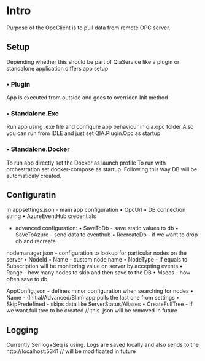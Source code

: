 # Intro
Purpose of the OpcClient is to pull data from remote OPC server.

## Setup
Depending whether this should be part of QiaService like a plugin or standalone application differs app setup

### • Plugin
App is executed from outside and goes to overriden Init method

### • Standalone.Exe
Run app using .exe file and configure app behaviour in qia.opc folder
Also you can run from IDLE and just set QIA.Plugin.Opc as startup

### • Standalone.Docker
To run app directly set the Docker as launch profile
To run with orchestration set docker-compose as startup. Following this way DB will be automaticaly created.

## Configuratin
In appsettings.json - main app configuration
• OpcUrl
• DB connection string
• AzureEventHub credentials
- advanced configuration:
• SaveToDb - save static values to db
• SaveToAzure - send data to eventhub
• RecreateDb - if we want to drop db and recreate

nodemanager.json - configuration to lookup for particular nodes on the server
• NodeId 
• Name - custom node name
• NodeType - if equals to Subscription will be monitoring value on server by accepting events
• Range - how many nodes to skip and then save to the DB
• Msecs - how often save to db

AppConfig.json - defines minor configuration when searching for nodes
• Name - (Initial/Advanced/Slim) app pulls the last one from settings
• SkipPredefined - skips data like ServerStatus/Aliases
• CreateFullTree - if we want full tree to be created
// this .json will be removed in future

## Logging 
Currently Serilog+Seq is using. Logs are saved locally and also sends to the http://localhost:5341
// will be modificated in future